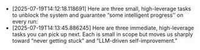 - [2025-07-19T14:12:18.118691] Here are three small, high-leverage tasks to unblock the system and guarantee “some intelligent progress’’ on every run:
- [2025-07-19T14:13:45.886245] Here are three immediate, high-leverage tasks you can pick up next. Each is small in scope but moves us sharply toward “never getting stuck” and “LLM-driven self-improvement.”

